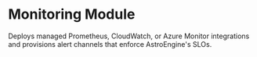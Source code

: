 # Monitoring Module

Deploys managed Prometheus, CloudWatch, or Azure Monitor integrations and provisions alert channels that enforce AstroEngine's SLOs.

